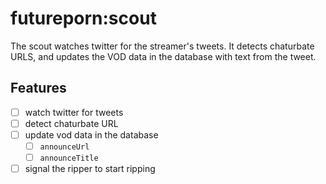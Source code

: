 # futureporn:scout

The scout watches twitter for the streamer's tweets. It detects chaturbate URLS, and updates the VOD data in the database with text from the tweet.

## Features

* [ ] watch twitter for tweets
* [ ] detect chaturbate URL
* [ ] update vod data in the database
  * [ ] `announceUrl`
  * [ ] `announceTitle`
* [ ] signal the ripper to start ripping
